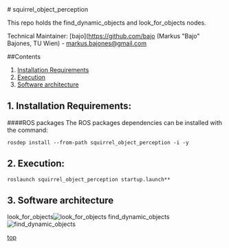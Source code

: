 <a id="top"/> 
# squirrel_object_perception

This repo holds the find_dynamic_objects and look_for_objects nodes. 

Technical Maintainer: [bajo](https://github.com/bajo (Markus "Bajo" Bajones, TU Wien) - markus.bajones@gmail.com

##Contents

1. <a href="#1--installation-requirements">Installation Requirements</a>
2. <a href="#2--execution">Execution</a>
3. <a href="#3--software-architecture">Software architecture</a>


## 1. Installation Requirements: <a id="1--installation-requirements"/> 

####ROS packages
The ROS packages dependencies can be installed with the command:
```
rosdep install --from-path squirrel_object_perception -i -y
```
## 2. Execution: <a id="2--execution"/> 
```
roslaunch squirrel_object_perception startup.launch**
```

## 3. Software architecture <a id="3--software-architecture"/> 

look_for_objects![look_for_objects](squirrel_look_for_objects.png "Architecture squirrel_look_for_objects")
find_dynamic_objects ![find_dynamic_objects](squirrel_find_dynamic_objects.png "Architecture squirrel_find_dynamic_objects")

<a href="#top">top</a>
